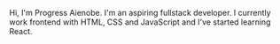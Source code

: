 Hi, I'm Progress Aienobe. I'm an aspiring fullstack developer. I currently work frontend with HTML, CSS and JavaScript and I've started learning React.

<!---
Paienobe/Paienobe is a ✨ special ✨ repository because its `README.md` (this file) appears on your GitHub profile.
You can click the Preview link to take a look at your changes.
--->
